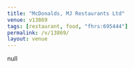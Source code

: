```yaml
---
title: "McDonalds, MJ Restaurants Ltd"
venue: v13869
tags: [restaurant, food, "fhrs:695444"]
permalink: /v/13869/
layout: venue
---
```

null